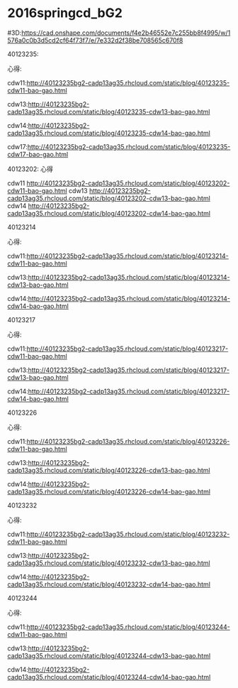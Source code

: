 # 2016springcd_bG2

#3D:https://cad.onshape.com/documents/f4e2b46552e7c255bb8f4995/w/1576a0c0b3d5cd2cf64f73f7/e/7e332d2f38be708565c670f8

40123235:

心得:

cdw11:http://40123235bg2-cadp13ag35.rhcloud.com/static/blog/40123235-cdw11-bao-gao.html

cdw13:http://40123235bg2-cadp13ag35.rhcloud.com/static/blog/40123235-cdw13-bao-gao.html

cdw14:http://40123235bg2-cadp13ag35.rhcloud.com/static/blog/40123235-cdw14-bao-gao.html

cdw17:http://40123235bg2-cadp13ag35.rhcloud.com/static/blog/40123235-cdw17-bao-gao.html

40123202:
心得

cdw11 http://40123235bg2-cadp13ag35.rhcloud.com/static/blog/40123202-cdw11-bao-gao.html
cdw13 http://40123235bg2-cadp13ag35.rhcloud.com/static/blog/40123202-cdw13-bao-gao.html
cdw14 http://40123235bg2-cadp13ag35.rhcloud.com/static/blog/40123202-cdw14-bao-gao.html

40123214

心得:

cdw11:http://40123235bg2-cadp13ag35.rhcloud.com/static/blog/40123214-cdw11-bao-gao.html

cdw13:http://40123235bg2-cadp13ag35.rhcloud.com/static/blog/40123214-cdw13-bao-gao.html

cdw14:http://40123235bg2-cadp13ag35.rhcloud.com/static/blog/40123214-cdw14-bao-gao.html

40123217

心得:

cdw11:http://40123235bg2-cadp13ag35.rhcloud.com/static/blog/40123217-cdw11-bao-gao.html

cdw13:http://40123235bg2-cadp13ag35.rhcloud.com/static/blog/40123217-cdw13-bao-gao.html

cdw14:http://40123235bg2-cadp13ag35.rhcloud.com/static/blog/40123217-cdw14-bao-gao.html

40123226

心得:

cdw11:http://40123235bg2-cadp13ag35.rhcloud.com/static/blog/40123226-cdw11-bao-gao.html

cdw13:http://40123235bg2-cadp13ag35.rhcloud.com/static/blog/40123226-cdw13-bao-gao.html

cdw14:http://40123235bg2-cadp13ag35.rhcloud.com/static/blog/40123226-cdw14-bao-gao.html

40123232

心得:

cdw11:http://40123235bg2-cadp13ag35.rhcloud.com/static/blog/40123232-cdw11-bao-gao.html

cdw13:http://40123235bg2-cadp13ag35.rhcloud.com/static/blog/40123232-cdw13-bao-gao.html

cdw14:http://40123235bg2-cadp13ag35.rhcloud.com/static/blog/40123232-cdw14-bao-gao.html

40123244

心得:

cdw11:http://40123235bg2-cadp13ag35.rhcloud.com/static/blog/40123244-cdw11-bao-gao.html

cdw13:http://40123235bg2-cadp13ag35.rhcloud.com/static/blog/40123244-cdw13-bao-gao.html

cdw14:http://40123235bg2-cadp13ag35.rhcloud.com/static/blog/40123244-cdw14-bao-gao.html

